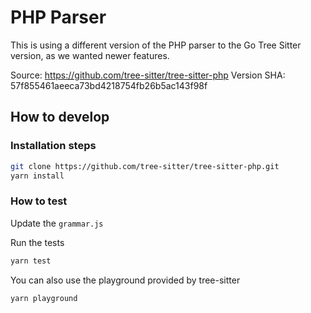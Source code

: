 # PHP Parser

This is using a different version of the PHP parser to the Go Tree Sitter
version, as we wanted newer features.

Source: https://github.com/tree-sitter/tree-sitter-php
Version SHA: 57f855461aeeca73bd4218754fb26b5ac143f98f

## How to develop

### Installation steps

```bash
git clone https://github.com/tree-sitter/tree-sitter-php.git
yarn install
```

### How to test

Update the `grammar.js`

Run the tests

```bash
yarn test
```

You can also use the playground provided by tree-sitter

```bash
yarn playground
```

